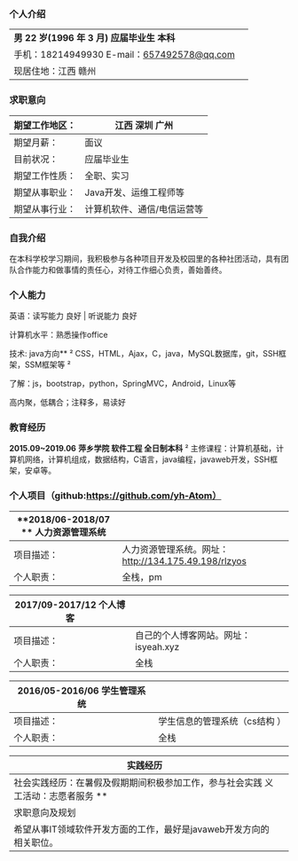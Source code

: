 ###  个人介绍                                     

|                                                              |      |
| ------------------------------------------------------------ | ---- |
| **男    22   岁(1996 年 3 月)    应届毕业生    本科**        |      |
| 手机：18214949930    E-mail：[657492578@qq.com](mailto:657492578@qq.com) |      |
| 现居住地：江西   赣州                                        |      |

### **求职意向**                                                                 

| 期望工作地区： | 江西   深圳    广州         |
| -------------- | --------------------------- |
| 期望月薪：     | 面议                        |
| 目前状况：     | 应届毕业生                  |
| 期望工作性质： | 全职、实习                  |
| 期望从事职业： | Java开发、运维工程师等      |
| 期望从事行业： | 计算机软件、通信/电信运营等 |

### **自我介绍**                                                                

在本科学校学习期间，我积极参与各种项目开发及校园里的各种社团活动，具有团队合作能力和做事情的责任心，对待工作细心负责，善始善终。

### **个人能力**                                                              

英语：读写能力 良好 | 听说能力 良好 

计算机水平：熟悉操作office

技术: java方向**     ²  CSS，HTML，Ajax，C，java，MySQL数据库，git，SSH框架，SSM框架等     ²  

了解：js，bootstrap，python，SpringMVC，Android，Linux等      

高内聚，低耦合；注释多，易读好

### **教育经历**                                                               

**2015.09~2019.06**           **萍乡学院             软件工程         全日制本科**                                       ²  主修课程：计算机基础，计算机网络，计算机组成，数据结构，C语言，java编程，javaweb开发，SSH框架，安卓等。

### 个人项目（github:https://github.com/yh-Atom）

| **2018/06-2018/07 **  人力资源管理系统 |                                                      |
| -------------------------------------- | ---------------------------------------------------- |
| 项目描述：                             | 人力资源管理系统。网址：http://134.175.49.198/rlzyos |
| 个人职责：                             | 全栈，pm                                             |

| **2017/09-2017/12**    个人博客 |                                                             |
| ------------------------------- | ------------------------------------ |
| 项目描述：                      | 自己的个人博客网站。网址：isyeah.xyz |
| 个人职责：                      | 全栈                                 |

| **2016/05-2016/06**    学生管理系统 |                               |
| ----------------------------------- | ----------------------------- |
| 项目描述：                          | 学生信息的管理系统（cs结构 ） |
| 个人职责：                          | 全栈                          |

| 实践经历                                                     |      |
| ------------------------------------------------------------ | ---- |
| 社会实践经历：在暑假及假期期间积极参加工作，参与社会实践     义工活动：志愿者服务     ** |      |
| 求职意向及规划                                               |      |
| 希望从事IT领域软件开发方面的工作，最好是javaweb开发方向的相关职位。 |      |

 

​     

 